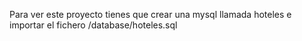 Para ver este proyecto tienes que crear una mysql llamada hoteles e importar el fichero /database/hoteles.sql